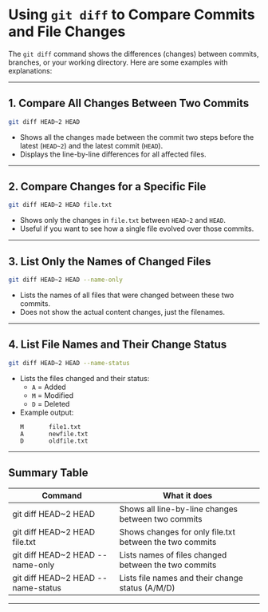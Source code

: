 # Using `git diff` to Compare Commits and File Changes

The `git diff` command shows the differences (changes) between commits, branches, or your working directory.
Here are some examples with explanations:

---

## 1. Compare All Changes Between Two Commits

```bash
git diff HEAD~2 HEAD
```

- Shows all the changes made between the commit two steps before the latest (`HEAD~2`) and the latest commit (`HEAD`).
- Displays the line-by-line differences for all affected files.

---

## 2. Compare Changes for a Specific File

```bash
git diff HEAD~2 HEAD file.txt
```

- Shows only the changes in `file.txt` between `HEAD~2` and `HEAD`.
- Useful if you want to see how a single file evolved over those commits.

---

## 3. List Only the Names of Changed Files

```bash
git diff HEAD~2 HEAD --name-only
```

- Lists the names of all files that were changed between these two commits.
- Does not show the actual content changes, just the filenames.

---

## 4. List File Names and Their Change Status

```bash
git diff HEAD~2 HEAD --name-status
```

- Lists the files changed and their status:
    - `A` = Added
    - `M` = Modified
    - `D` = Deleted
- Example output:
    ```
    M       file1.txt
    A       newfile.txt
    D       oldfile.txt
    ```

---

## Summary Table

| Command                            | What it does                                            |
|------------------------------------|---------------------------------------------------------|
| git diff HEAD~2 HEAD               | Shows all line-by-line changes between two commits      |
| git diff HEAD~2 HEAD file.txt      | Shows changes for only file.txt between the two commits |
| git diff HEAD~2 HEAD --name-only   | Lists names of files changed between the two commits    |
| git diff HEAD~2 HEAD --name-status | Lists file names and their change status (A/M/D)        |

---